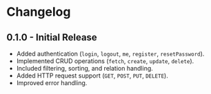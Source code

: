 # Changelog

## 0.1.0 - Initial Release
- Added authentication (`login`, `logout`, `me`, `register`, `resetPassword`).
- Implemented CRUD operations (`fetch`, `create`, `update`, `delete`).
- Included filtering, sorting, and relation handling.
- Added HTTP request support (`GET`, `POST`, `PUT`, `DELETE`).
- Improved error handling.
